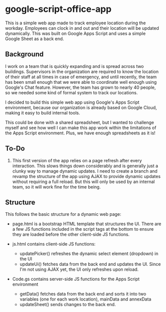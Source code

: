 # google-script-office-app
This is a simple web app made to track employee location during the workday. Employees can clock in and out and their location will be updated dynamically. This was built on Google Apps Script and uses a simple Google Sheet as a back end.

## Background
I work on a team that is quickly expanding and is spread across two buildings. Supervisors in the organization are required to know the location of their staff at all times in case of emergency, and until recently, the team has been small enough that we were able to coordinate well enough using Google's Chat feature. However, the team has grown to nearly 40 people, so we needed some kind of formal system to track our locations. 

I decided to build this simple web app using Google's Apps Script environment, because our organization is already based on Google Cloud, making it easy to build internal tools.

This could be done with a shared spreadsheet, but I wanted to challenge myself and see how well I can make this app work within the limitations of the Apps Script environment. Plus, we have enough spreadsheets as it is!

## To-Do

1. This first version of the app relies on a page refresh after every interaction. This slows things down considerably and is generally just a clunky way to manage dynamic updates. I need to create a branch and revamp the structure of the app using AJAX to provide dynamic updates without requiring a full reload. But this will only be used by an internal team, so it will work fine for the time being.

## Structure

This follows the basic structure for a dynamic web page:

- page.html is a bootstrap HTML template that structures the UI. There are a few JS functions included in the script tags at the bottom to ensure they are loaded before the other client-side JS functions.

- js.html contains client-side JS functions:
    * updatePicker() refreshes the dynamic select element (dropdown) in the UI
    * updateUi() fetches data from the back end and updates the UI. Since I'm not using AJAX yet, the UI only refreshes upon reload.

- Code.gs contains server-side JS functions for the Apps Script environment
    * getData() fetches data from the back end and sorts it into two variables (one for each work location), mainData and annexData
    * updateSheet() sends changes to the back end.